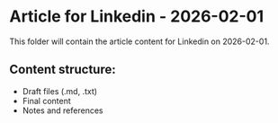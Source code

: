 # Article for Linkedin - 2026-02-01

This folder will contain the article content for Linkedin on 2026-02-01.

## Content structure:
- Draft files (.md, .txt)
- Final content
- Notes and references
